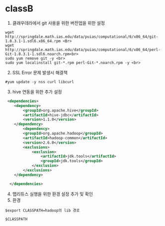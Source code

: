 # classB

1. 클래우데라에서 git 사용을 위한 버전업을 위한 설정<br>

```
wget http://springdale.math.ias.edu/data/puias/computational/6/x86_64/git-1.8.3.1-1.sdl6.x86_64.rpm <Br>
wget http://springdale.math.ias.edu/data/puias/computational/6/x86_64/perl-Git-1.8.3.1-1.sdl6.noarch.rpm<br>
sudo yum remove git -y <br>
sudo yum localinstall git-*.rpm perl-Git-*.noarch.rpm -y <br>
```
 
2.  SSL Error 문제 발생시 해결책 <br>
```
#yum update -y nss curl libcurl
```

3. hive 연동을 위한 추가 설정<br>
```xml
 <dependencies>
  	<dependency>
  		<groupId>org.apache.hive</groupId>
  		<artifactId>hive-jdbc</artifactId>
  		<version>1.1.0</version>
  	</dependency>  	
  		<dependency>
  		<groupId>org.apache.hadoop</groupId>
  		<artifactId>hadoop-common</artifactId>
  		<version>2.6.0</version>
  		<exclusions>
	        <exclusion>
	            <artifactId>jdk.tools</artifactId>
	            <groupId>jdk.tools</groupId>
	        </exclusion>
    	</exclusions>
  	</dependency>

  </dependencies>
```

4. 맵리듀스 실행을 위한 환경 설정 추가 및 확인
1. 환경 
```
$export CLASSPATH=hadoop의 lib 경로 

$CLASSPATH


```
